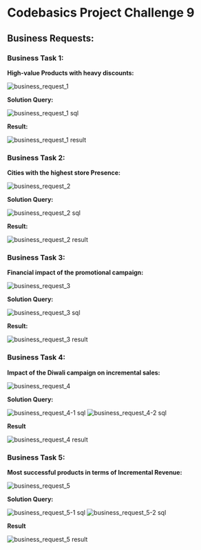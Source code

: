 # Codebasics Project Challenge 9

## Business Requests:

### Business Task 1:
**High-value Products with heavy discounts:**

![business_request_1](https://github.com/Vivek-S1n9h/codebasics_project_challenge_9/blob/main/Images/task/business_request_1.PNG)

**Solution Query:**

![business_request_1 sql](https://github.com/Vivek-S1n9h/codebasics_project_challenge_9/blob/main/Images/sql_queries/Business_request_1_sql.PNG)

**Result:**

![business_request_1 result](https://github.com/Vivek-S1n9h/codebasics_project_challenge_9/blob/main/Images/result/Business_request_1_result.PNG)

### Business Task 2:
**Cities with the highest store Presence:**

![business_request_2](https://github.com/Vivek-S1n9h/codebasics_project_challenge_9/blob/main/Images/task/business_request_2.PNG)

**Solution Query:**

![business_request_2 sql](https://github.com/Vivek-S1n9h/codebasics_project_challenge_9/blob/main/Images/sql_queries/Business_request_2_sql.PNG)

**Result:**

![business_request_2 result](https://github.com/Vivek-S1n9h/codebasics_project_challenge_9/blob/main/Images/result/Business_request_2_result.PNG)

### Business Task 3:
**Financial impact of the promotional campaign:**

![business_request_3](https://github.com/Vivek-S1n9h/codebasics_project_challenge_9/blob/main/Images/task/business_request_3.PNG)

**Solution Query:**

![business_request_3 sql](https://github.com/Vivek-S1n9h/codebasics_project_challenge_9/blob/main/Images/sql_queries/Business_request_3_sql.PNG)

**Result:**

![business_request_3 result](https://github.com/Vivek-S1n9h/codebasics_project_challenge_9/blob/main/Images/result/Business_request_3_result.PNG)

### Business Task 4:
**Impact of the Diwali campaign on incremental sales:**

![business_request_4](https://github.com/Vivek-S1n9h/codebasics_project_challenge_9/blob/main/Images/task/business_request_4.PNG)

**Solution Query:**

![business_request_4-1 sql](https://github.com/Vivek-S1n9h/codebasics_project_challenge_9/blob/main/Images/sql_queries/Business_request_4-1_sql.PNG)
![business_request_4-2 sql](https://github.com/Vivek-S1n9h/codebasics_project_challenge_9/blob/main/Images/sql_queries/Business_request_4-2_sql.PNG)

**Result**

![business_request_4 result](https://github.com/Vivek-S1n9h/codebasics_project_challenge_9/blob/main/Images/result/Business_request_4_result.PNG)

### Business Task 5:
**Most successful products in terms of Incremental Revenue:**

![business_request_5](https://github.com/Vivek-S1n9h/codebasics_project_challenge_9/blob/main/Images/task/business_request_5.PNG)

**Solution Query:**

![business_request_5-1 sql](https://github.com/Vivek-S1n9h/codebasics_project_challenge_9/blob/main/Images/sql_queries/Business_request_5-1_sql.PNG)
![business_request_5-2 sql](https://github.com/Vivek-S1n9h/codebasics_project_challenge_9/blob/main/Images/sql_queries/Business_request_5-2_sql.PNG)

**Result**

![business_request_5 result](https://github.com/Vivek-S1n9h/codebasics_project_challenge_9/blob/main/Images/result/Business_request_5_result.PNG)

